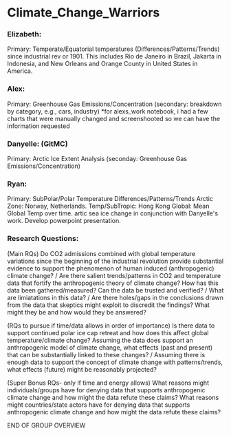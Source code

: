 # Climate_Change_Warriors

### Elizabeth: 
Primary: Temperate/Equatorial temperatures (Differences/Patterns/Trends) since industrial rev or 1901. This includes Rio de Janeiro in Brazil, Jakarta in Indonesia, and New Orleans and Orange County in United States in America.   

### Alex: 
Primary: Greenhouse Gas Emissions/Concentration (secondary: breakdown by category, e.g., cars, industry)
*for alexs_work notebook, i had a few charts that were manually changed and screenshooted so we can have the information requested

### Danyelle: (GitMC) 
Primary: Arctic Ice Extent Analysis (seconday: Greenhouse Gas Emissions/Concentration)

### Ryan: 
Primary: SubPolar/Polar Temperature Differences/Patterns/Trends Arctic Zone: Norway, Netherlands. Temp/SubTropic: Hong Kong  Global: Mean Global Temp over time.  artic sea ice change in conjunction with Danyelle's work.  Develop powerpoint presentation. 


### Research Questions:
(Main RQs)
Do CO2 admissions combined with global temperature variations since the beginning of the industrial revolution provide substantial evidence to support the phenomenon of human induced (anthropogenic) climate change? /
Are there salient trends/patterns in CO2 and temperature data that fortify the anthropogenic theory of climate change?
How has this data been gathered/measured? 
Can the data be trusted and verified? /
What are limiatations in this data? /
Are there holes/gaps in the conclusions drawn from the data that skeptics might exploit to discredit the findings?  What might they be and how would they be answered? 

(RQs to pursue if time/data allows in order of importance)
Is there data to support continued polar ice cap retreat and how does this affect global temperature/climate change?
Assuming the data does support an anthropogenic model of climate change, what effects (past and present) that can be substantially linked to these changes? /
Assuming there is enough data to support the concept of climate change with patterns/trends, what effects (future) might be reasonably projected?

(Super Bonus RQs- only if time and energy allows)
What reasons might individuals/groups have for denying data that supports anthropogenic climate change and how might the data refute these claims?
What reasons might countries/state actors have for denying data that supports anthropogenic climate change and how might the data refute these claims?

END OF GROUP OVERVIEW
